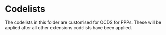 # Codelists

The codelists in this folder are customised for OCDS for PPPs. These will be applied after all other extensions codelists have been applied.
